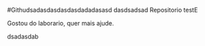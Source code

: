 #Githudsadasdasdasdasdadadasasd
dasdsadsad
Repositorio testE


Gostou do laborario, quer mais ajude.


dsadasdab
